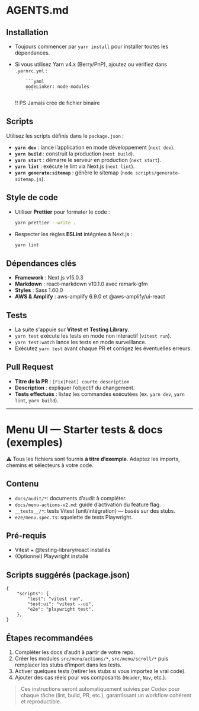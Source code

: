 # AGENTS.md

## Installation

- Toujours commencer par `yarn install` pour installer toutes les dépendances.
- Si vous utilisez Yarn v4.x (Berry/PnP), ajoutez ou vérifiez dans `.yarnrc.yml` :

          ```yaml
          nodeLinker: node-modules
          ```

    !! PS Jamais crée de fichier binaire

## Scripts

Utilisez les scripts définis dans le `package.json` :

- **`yarn dev`** : lance l’application en mode développement (`next dev`).
- **`yarn build`** : construit la production (`next build`).
- **`yarn start`** : démarre le serveur en production (`next start`).
- **`yarn lint`** : exécute le lint via Next.js (`next lint`).
- **`yarn generate:sitemap`** : génère le sitemap (`node scripts/generate-sitemap.js`).

## Style de code

- Utiliser **Prettier** pour formater le code :

    ```bash
    yarn prettier --write .
    ```

- Respecter les règles **ESLint** intégrées à Next.js :

    ```bash
    yarn lint
    ```

## Dépendances clés

- **Framework** : Next.js v15.0.3
- **Markdown** : react-markdown v10.1.0 avec remark-gfm
- **Styles** : Sass 1.60.0
- **AWS & Amplify** : aws-amplify 6.9.0 et @aws-amplify/ui-react

## Tests

- La suite s'appuie sur **Vitest** et **Testing Library**.
- `yarn test` exécute les tests en mode non interactif (`vitest run`).
- `yarn test:watch` lance les tests en mode surveillance.
- Exécutez `yarn test` avant chaque PR et corrigez les éventuelles erreurs.

## Pull Request

- **Titre de la PR** : `[Fix|Feat] courte description`
- **Description** : expliquer l’objectif du changement.
- **Tests effectués** : listez les commandes exécutées (ex. `yarn dev`, `yarn lint`, `yarn build`).

---

# Menu UI — Starter tests & docs (exemples)

⚠️ Tous les fichiers sont fournis **à titre d’exemple**. Adaptez les imports, chemins et sélecteurs à votre code.

## Contenu

- `docs/audit/*`: documents d’audit à compléter.
- `docs/menu-actions-v2.md`: guide d’activation du feature flag.
- `__tests__/*`: tests Vitest (unit/intégration) — basés sur des stubs.
- `e2e/menu.spec.ts`: squelette de tests Playwright.

## Pré-requis

- Vitest + @testing-library/react installés
- (Optionnel) Playwright installé

## Scripts suggérés (package.json)

```jsonc
{
    "scripts": {
        "test": "vitest run",
        "test:ui": "vitest --ui",
        "e2e": "playwright test",
    },
}
```

## Étapes recommandées

1. Compléter les docs d’audit à partir de votre repo.
2. Créer les modules `src/menu/actions/*`, `src/menu/scroll/*` puis remplacer les stubs d’import dans les tests.
3. Activer quelques tests (retirer les stubs si vous importez le vrai code).
4. Ajouter des cas réels pour vos composants (`Header`, `Nav`, etc.).

> Ces instructions seront automatiquement suivies par Codex pour chaque tâche (lint, build, PR, etc.), garantissant un workflow cohérent et reproductible.
